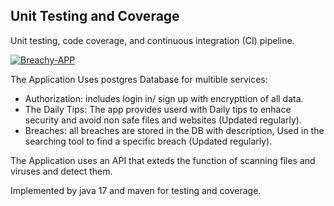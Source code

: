 ## Unit Testing and Coverage 
Unit testing, code coverage, and continuous integration (CI) pipeline.

[![Breachy-APP](https://circleci.com/gh/Breachy-APP/BreachyApp.svg?style=svg)](https://app.circleci.com/pipelines/github/Breachy-APP/BreachyApp)


The Application Uses postgres Database for multible services:
 - Authorization: includes login in/ sign up with encrypttion of all data.
 - The Daily Tips: The app provides userd with Daily tips to enhace security and avoid non safe files and websites (Updated regularly).
 - Breaches: all breaches are stored in the DB with description, Used in the searching tool to find a specific breach (Updated regularly).
 
 The Application uses an API that exteds the function of scanning files and viruses and detect them.
 
 Implemented by java 17 and maven for testing and coverage.
 
 
